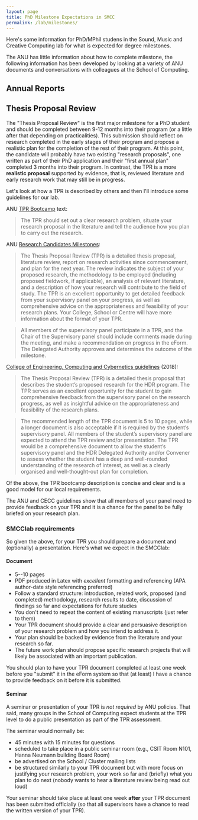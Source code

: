 ```yaml
---
layout: page
title: PhD Milestone Expectations in SMCC
permalink: /lab/milestones/
---
```


Here's some information for PhD/MPhil studens in the Sound, Music and Creative Computing lab for what is expected for degree milestones.

The ANU has little information about how to complete milestone, the following information has been developed by looking at a variety of ANU documents and conversations with colleagues at the School of Computing.

## Annual Reports


## Thesis Proposal Review

The "Thesis Proposal Review" is the first major milestone for a PhD student and
should be completed between 9-12 months into their program (or a little after
that depending on practicalities). This submission should reflect on research
completed in the early stages of their program and propose a realistic plan for
the completion of the rest of their program. At this point, the candidate will
probably have two existing "research proposals", one written as part of their
PhD application and their "first annual plan" completed 3 months into their
program. In contrast, the TPR is a more **realistic proposal** supported by
evidence, that is, reviewed literature and early research work that may still
be in progress.

Let's look at how a TPR is described by others and then I'll introduce some guidelines for our lab.

ANU [TPR Bootcamp](https://services.anu.edu.au/training/thesis-proposal-review-boot-camp) text:

> The TPR should set out a clear research problem, situate your research
> proposal in the literature and tell the audience how you plan to carry out
> the research. 

ANU [Research Candidates Milestones](https://www.anu.edu.au/students/program-administration/assessments-exams/research-candidate-milestones):

> The Thesis Proposal Review (TPR) is a detailed thesis proposal, literature
> review, report on research activities since commencement, and plan for the
> next year. The review indicates the subject of your proposed research, the
> methodology to be employed (including proposed fieldwork, if applicable), an
> analysis of relevant literature, and a description of how your research will
> contribute to the field of study. The TPR is an excellent opportunity to get
> detailed feedback from your supervisory panel on your progress, as well as
> comprehensive advice on the appropriateness and feasibility of your research
> plans. Your College, School or Centre will have more information about the
> format of your TPR.

> All members of the supervisory panel participate in a TPR, and the Chair of
> the Supervisory panel should include comments made during the meeting, and
> make a recommendation on progress in the eForm. The Delegated Authority
> approves and determines the outcome of the milestone.

[College of Engineering, Computing and Cybernetics guidelines](https://cecc.anu.edu.au/sites/default/files/u10816/cecs_hdr_milestone_guidelines_2018.pdf) (2018):

> The Thesis Proposal Review (TPR) is a detailed thesis proposal that describes
> the student’s proposed research for the HDR program. The TPR serves as an
> excellent opportunity for the student to gain comprehensive feedback from the
> supervisory panel on the research progress, as well as insightful advice on
> the appropriateness and feasibility of the research plans.

> The recommended length of the TPR document is 5 to 10 pages, while a longer
> document is also acceptable if it is required by the student’s supervisory
> panel. All members of the student’s supervisory panel are expected to attend
> the TPR review and/or presentation. The TPR would be a comprehensive document
> to allow the student’s supervisory panel and the HDR Delegated Authority
> and/or Convener to assess whether the student has a deep and well-rounded
> understanding of the research of interest, as well as a clearly organised and
> well-thought-out plan for completion.

Of the above, the TPR bootcamp description is concise and clear and is a good model for our local requirements.

The ANU and CECC guidelines show that all members of your panel need to provide feedback on your TPR and it is a chance for the panel to be fully briefed on your research plan.

### SMCClab requirements

So given the above, for your TPR you should prepare a document and (optionally) a presentation. Here's what we expect in the SMCClab:

#### Document

- 5--10 pages
- PDF produced in Latex with _excellent_ formatting and referencing (APA author-date style referencing preferred)
- Follow a standard structure: introduction, related work, proposed (and completed) methodology, research results to date, discussion of findings so far and expectations for future studies
- You don't need to repeat the content of existing manuscripts (just refer to them)
- Your TPR document should provide a clear and persuasive description of your research problem and how you intend to address it. 
- Your plan should be backed by evidence from the literature and your research so far.
- The future work plan should propose specific research projects that will likely be associated with an important publication.

You should plan to have your TPR document completed at least one week before you "submit" it in the eForm system so that (at least) I have a chance to provide feedback on it before it is submitted.

#### Seminar

A seminar or presentation of your TPR is _not required_ by ANU policies. That said, many groups in the School of Computing expect students at the TPR level to do a public presentation as part of the TPR assessment.

The seminar would normally be:

- 45 minutes with 15 minutes for questions
- scheduled to take place in a public seminar room (e.g., CSIT Room N101, Hanna Neumann building Board Room)
- be advertised on the School / Cluster mailing lists
- be structured similarly to your TPR document but with more focus on justifying your research problem, your work so far and (briefly) what you plan to do next (nobody wants to hear a literature review being read out loud)

Your seminar should take place at least one week **after** your TPR document has been submitted officially (so that all supervisors have a chance to read the written version of your TPR).




